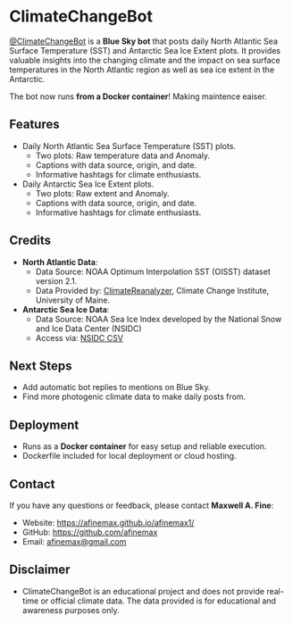 # ClimateChangeBot

<a rel="me" href="https://bsky.app/profile/climate-change-bot.bsky.social">@ClimateChangeBot</a> is a **Blue Sky bot** that posts daily North Atlantic Sea Surface Temperature (SST) and Antarctic Sea Ice Extent plots. It provides valuable insights into the changing climate and the impact on sea surface temperatures in the North Atlantic region as well as sea ice extent in the Antarctic.

The bot now runs **from a Docker container**! Making maintence eaiser. 

## Features
* Daily North Atlantic Sea Surface Temperature (SST) plots.
  * Two plots: Raw temperature data and Anomaly.
  * Captions with data source, origin, and date.
  * Informative hashtags for climate enthusiasts.
* Daily Antarctic Sea Ice Extent plots.
  * Two plots: Raw extent and Anomaly.
  * Captions with data source, origin, and date.
  * Informative hashtags for climate enthusiasts.

## Credits
* **North Atlantic Data**:
  * Data Source: NOAA Optimum Interpolation SST (OISST) dataset version 2.1.
  * Data Provided by: <a href="https://climatereanalyzer.org/clim/sst_daily/json/oisst2.1_natlan1_sst_day.json">ClimateReanalyzer</a>, Climate Change Institute, University of Maine.
* **Antarctic Sea Ice Data**:
  * Data Source: NOAA Sea Ice Index developed by the National Snow and Ice Data Center (NSIDC)
  * Access via: [NSIDC CSV](https://noaadata.apps.nsidc.org/NOAA/G02135/south/daily/data/S_seaice_extent_daily_v4.0.csv)

## Next Steps
- Add automatic bot replies to mentions on Blue Sky.
- Find more photogenic climate data to make daily posts from.

## Deployment
* Runs as a **Docker container** for easy setup and reliable execution.
* Dockerfile included for local deployment or cloud hosting.

## Contact
If you have any questions or feedback, please contact **Maxwell A. Fine**:

- Website: https://afinemax.github.io/afinemax1/  
- GitHub: https://github.com/afinemax  
- Email: afinemax@gmail.com  

## Disclaimer
- ClimateChangeBot is an educational project and does not provide real-time or official climate data. The data provided is for educational and awareness purposes only.

